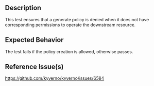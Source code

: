 ## Description

This test ensures that a generate policy is denied when it does not have corresponding permissions to operate the downstream resource.

## Expected Behavior

The test fails if the policy creation is allowed, otherwise passes.


## Reference Issue(s)

https://github.com/kyverno/kyverno/issues/6584